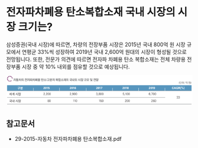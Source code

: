 # 전자파차폐용 탄소복합소재 국내 시장의 시장 크기는?

삼성증권(국내 시장)에 따르면, 차량의 전장부품 시장은 2015년 국내 800억 원 시장 규모에서 연평균 33%씩 성장하여 2019년 국내 2,600억 원대의 시장이 형성될 것으로 전망됩니다. 
또한, 전문가 의견에 따르면 전자파 차폐용 탄소 복합소재는 전체 차량용 전장부품 시장 중 약 10% 내외를 점유할 것으로 예상됩니다.

![](./images/전자파차폐용탄소복합소재_Q12_2_1.PNG)

## 참고문서
- 29-2015-자동차 전자파차폐용 탄소복합소재.pdf